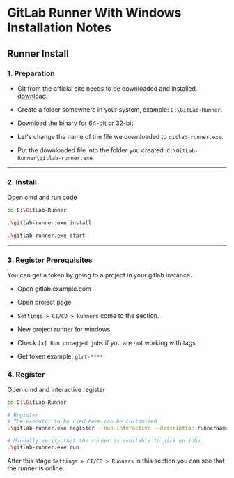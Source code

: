 # GitLab Runner With Windows Installation Notes

## Runner Install

### 1. Preparation

- Git from the official site needs to be downloaded and installed. [download](https://git-scm.com/download/win).

- Create a folder somewhere in your system, example: `C:\GitLab-Runner`.

- Download the binary for [64-bit](https://s3.dualstack.us-east-1.amazonaws.com/gitlab-runner-downloads/latest/binaries/gitlab-runner-windows-amd64.exe) or [32-bit](https://s3.dualstack.us-east-1.amazonaws.com/gitlab-runner-downloads/latest/binaries/gitlab-runner-windows-386.exe)

- Let's change the name of the file we downloaded to `gitlab-runner.exe`.

- Put the downloaded file into the folder you created. `C:\GitLab-Runner\gitlab-runner.exe`.

***

### 2. Install

Open cmd and run code

```bash
cd C:\GitLab-Runner

.\gitlab-runner.exe install

.\gitlab-runner.exe start
```

***

### 3. Register Prerequisites

You can get a token by going to a project in your gitlab instance.

- Open gitlab.example.com

- Open project page.

- `Settings > CI/CD > Runners` come to the section.

- New project runner for windows

- Check `[x] Run untagged jobs` if you are not working with tags

- Get token example: `glrt-****`

### 4. Register

Open cmd and interactive register

```bash
cd C:\GitLab-Runner 

# Register
# The executor to be used here can be customized
.\gitlab-runner.exe register --non-interactive --description runnerName --url https://gitlab.example.com  --token glrt-***-*** --executor shell --shell powershell

# Manually verify that the runner is available to pick up jobs.
.\gitlab-runner.exe run
``` 

After this stage `Settings > CI/CD > Runners` in this section you can see that the runner is online.

